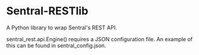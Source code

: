 # Sentral-RESTlib
A Python library to wrap Sentral's REST API.

sentral_rest.api.Engine() requires a JSON configuration file.
An example of this can be found in sentral_config.json.
